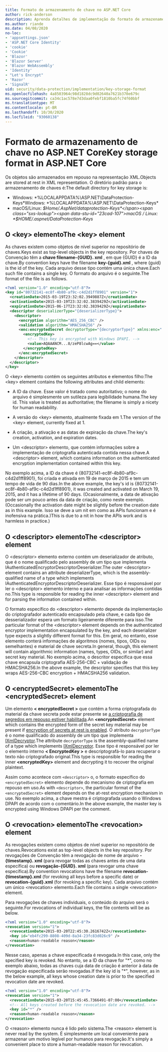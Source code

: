 ```yaml
---
title: Formato de armazenamento de chave no ASP.NET Core
author: rick-anderson
description: Aprenda detalhes de implementação do formato de armazenamento de chave de proteção de dados ASP.NET Core.
ms.author: riande
ms.date: 04/08/2020
no-loc:
- 'appsettings.json'
- 'ASP.NET Core Identity'
- 'cookie'
- 'Cookie'
- 'Blazor'
- 'Blazor Server'
- 'Blazor WebAssembly'
- 'Identity'
- "Let's Encrypt"
- 'Razor'
- 'SignalR'
uid: security/data-protection/implementation/key-storage-format
ms.openlocfilehash: 4a8503964c98d1828dc9d02640a7621b370e679c
ms.sourcegitcommit: ca34c1ac578e7d3daa0febf1810ba5fc74f60bbf
ms.translationtype: MT
ms.contentlocale: pt-BR
ms.lasthandoff: 10/30/2020
ms.locfileid: "93060138"
---
```

# <a name="key-storage-format-in-aspnet-core"></a><span data-ttu-id="23cad-103">Formato de armazenamento de chave no ASP.NET Core</span><span class="sxs-lookup"><span data-stu-id="23cad-103">Key storage format in ASP.NET Core</span></span>

<a name="data-protection-implementation-key-storage-format"></a>

<span data-ttu-id="23cad-104">Os objetos são armazenados em repouso na representação XML.</span><span class="sxs-lookup"><span data-stu-id="23cad-104">Objects are stored at rest in XML representation.</span></span> <span data-ttu-id="23cad-105">O diretório padrão para o armazenamento de chaves é:</span><span class="sxs-lookup"><span data-stu-id="23cad-105">The default directory for key storage is:</span></span>

* <span data-ttu-id="23cad-106">Windows: \*%LOCALAPPDATA%\ASP.NET\DataProtection-Keys\*</span><span class="sxs-lookup"><span data-stu-id="23cad-106">Windows: \*%LOCALAPPDATA%\ASP.NET\DataProtection-Keys\*</span></span>
* <span data-ttu-id="23cad-107">macOS/Linux: *$Home/.AspNet/dataprotection-Keys*</span><span class="sxs-lookup"><span data-stu-id="23cad-107">macOS / Linux: *$HOME/.aspnet/DataProtection-Keys*</span></span>

## <a name="the-key-element"></a><span data-ttu-id="23cad-108">O \<key> elemento</span><span class="sxs-lookup"><span data-stu-id="23cad-108">The \<key> element</span></span>

<span data-ttu-id="23cad-109">As chaves existem como objetos de nível superior no repositório de chaves.</span><span class="sxs-lookup"><span data-stu-id="23cad-109">Keys exist as top-level objects in the key repository.</span></span> <span data-ttu-id="23cad-110">Por chaves de Convenção têm a **chave filename-{GUID}. xml** , em que {GUID} é a ID da chave.</span><span class="sxs-lookup"><span data-stu-id="23cad-110">By convention keys have the filename **key-{guid}.xml** , where {guid} is the id of the key.</span></span> <span data-ttu-id="23cad-111">Cada arquivo desse tipo contém uma única chave.</span><span class="sxs-lookup"><span data-stu-id="23cad-111">Each such file contains a single key.</span></span> <span data-ttu-id="23cad-112">O formato do arquivo é o seguinte.</span><span class="sxs-lookup"><span data-stu-id="23cad-112">The format of the file is as follows.</span></span>

```xml
<?xml version="1.0" encoding="utf-8"?>
<key id="80732141-ec8f-4b80-af9c-c4d2d1ff8901" version="1">
  <creationDate>2015-03-19T23:32:02.3949887Z</creationDate>
  <activationDate>2015-03-19T23:32:02.3839429Z</activationDate>
  <expirationDate>2015-06-17T23:32:02.3839429Z</expirationDate>
  <descriptor deserializerType="{deserializerType}">
    <descriptor>
      <encryption algorithm="AES_256_CBC" />
      <validation algorithm="HMACSHA256" />
      <enc:encryptedSecret decryptorType="{decryptorType}" xmlns:enc="...">
        <encryptedKey>
          <!-- This key is encrypted with Windows DPAPI. -->
          <value>AQAAANCM...8/zeP8lcwAg==</value>
        </encryptedKey>
      </enc:encryptedSecret>
    </descriptor>
  </descriptor>
</key>
```

<span data-ttu-id="23cad-113">O \<key> elemento contém os seguintes atributos e elementos filho:</span><span class="sxs-lookup"><span data-stu-id="23cad-113">The \<key> element contains the following attributes and child elements:</span></span>

* <span data-ttu-id="23cad-114">A ID da chave. Esse valor é tratado como autoritativo; o nome do arquivo é simplesmente um sutileza para legibilidade humana.</span><span class="sxs-lookup"><span data-stu-id="23cad-114">The key id. This value is treated as authoritative; the filename is simply a nicety for human readability.</span></span>

* <span data-ttu-id="23cad-115">A versão do \<key> elemento, atualmente fixada em 1.</span><span class="sxs-lookup"><span data-stu-id="23cad-115">The version of the \<key> element, currently fixed at 1.</span></span>

* <span data-ttu-id="23cad-116">A criação, a ativação e as datas de expiração da chave.</span><span class="sxs-lookup"><span data-stu-id="23cad-116">The key's creation, activation, and expiration dates.</span></span>

* <span data-ttu-id="23cad-117">Um \<descriptor> elemento, que contém informações sobre a implementação de criptografia autenticada contida nessa chave.</span><span class="sxs-lookup"><span data-stu-id="23cad-117">A \<descriptor> element, which contains information on the authenticated encryption implementation contained within this key.</span></span>

<span data-ttu-id="23cad-118">No exemplo acima, a ID da chave é {80732141-ec8f-4b80-af9c-c4d2d1ff8901}, foi criada e ativada em 19 de março de 2015 e tem um tempo de vida de 90 dias.</span><span class="sxs-lookup"><span data-stu-id="23cad-118">In the above example, the key's id is {80732141-ec8f-4b80-af9c-c4d2d1ff8901}, it was created and activated on March 19, 2015, and it has a lifetime of 90 days.</span></span> <span data-ttu-id="23cad-119">(Ocasionalmente, a data de ativação pode ser um pouco antes da data de criação, como neste exemplo.</span><span class="sxs-lookup"><span data-stu-id="23cad-119">(Occasionally the activation date might be slightly before the creation date as in this example.</span></span> <span data-ttu-id="23cad-120">Isso se deve a um nit em como as APIs funcionam e é inofensiva na prática.)</span><span class="sxs-lookup"><span data-stu-id="23cad-120">This is due to a nit in how the APIs work and is harmless in practice.)</span></span>

## <a name="the-descriptor-element"></a><span data-ttu-id="23cad-121">O \<descriptor> elemento</span><span class="sxs-lookup"><span data-stu-id="23cad-121">The \<descriptor> element</span></span>

<span data-ttu-id="23cad-122">O \<descriptor> elemento externo contém um deserializador de atributo, que é o nome qualificado pelo assembly de um tipo que implementa IAuthenticatedEncryptorDescriptorDeserializer.</span><span class="sxs-lookup"><span data-stu-id="23cad-122">The outer \<descriptor> element contains an attribute deserializerType, which is the assembly-qualified name of a type which implements IAuthenticatedEncryptorDescriptorDeserializer.</span></span> <span data-ttu-id="23cad-123">Esse tipo é responsável por ler o \<descriptor> elemento interno e para analisar as informações contidas no.</span><span class="sxs-lookup"><span data-stu-id="23cad-123">This type is responsible for reading the inner \<descriptor> element and for parsing the information contained within.</span></span>

<span data-ttu-id="23cad-124">O formato específico do \<descriptor> elemento depende da implementação do criptografador autenticado encapsulado pela chave, e cada tipo de desserializador espera um formato ligeiramente diferente para isso.</span><span class="sxs-lookup"><span data-stu-id="23cad-124">The particular format of the \<descriptor> element depends on the authenticated encryptor implementation encapsulated by the key, and each deserializer type expects a slightly different format for this.</span></span> <span data-ttu-id="23cad-125">Em geral, no entanto, esse elemento conterá informações de algoritmos (nomes, tipos, OIDs ou semelhantes) e material de chave secreta.</span><span class="sxs-lookup"><span data-stu-id="23cad-125">In general, though, this element will contain algorithmic information (names, types, OIDs, or similar) and secret key material.</span></span> <span data-ttu-id="23cad-126">No exemplo acima, o descritor especifica que essa chave encapsula criptografia AES-256-CBC + validação de HMACSHA256.</span><span class="sxs-lookup"><span data-stu-id="23cad-126">In the above example, the descriptor specifies that this key wraps AES-256-CBC encryption + HMACSHA256 validation.</span></span>

## <a name="the-encryptedsecret-element"></a><span data-ttu-id="23cad-127">O \<encryptedSecret> elemento</span><span class="sxs-lookup"><span data-stu-id="23cad-127">The \<encryptedSecret> element</span></span>

<span data-ttu-id="23cad-128">Um elemento **&lt; encryptedSecret &gt;** que contém a forma criptografada do material da chave secreta pode estar presente se [a criptografia de segredos em repouso estiver habilitada](xref:security/data-protection/implementation/key-encryption-at-rest).</span><span class="sxs-lookup"><span data-stu-id="23cad-128">An **&lt;encryptedSecret&gt;** element which contains the encrypted form of the secret key material may be present if [encryption of secrets at rest is enabled](xref:security/data-protection/implementation/key-encryption-at-rest).</span></span> <span data-ttu-id="23cad-129">O atributo `decryptorType` é o nome qualificado do assembly de um tipo que implementa [IXmlDecryptor](/dotnet/api/microsoft.aspnetcore.dataprotection.xmlencryption.ixmldecryptor).</span><span class="sxs-lookup"><span data-stu-id="23cad-129">The attribute `decryptorType` is the assembly-qualified name of a type which implements [IXmlDecryptor](/dotnet/api/microsoft.aspnetcore.dataprotection.xmlencryption.ixmldecryptor).</span></span> <span data-ttu-id="23cad-130">Esse tipo é responsável por ler o elemento interno **&lt; EncryptedKey &gt;** e descriptografá-lo para recuperar o texto não criptografado original.</span><span class="sxs-lookup"><span data-stu-id="23cad-130">This type is responsible for reading the inner **&lt;encryptedKey&gt;** element and decrypting it to recover the original plaintext.</span></span>

<span data-ttu-id="23cad-131">Assim como acontece com `<descriptor>` o, o formato específico do `<encryptedSecret>` elemento depende do mecanismo de criptografia em repouso em uso.</span><span class="sxs-lookup"><span data-stu-id="23cad-131">As with `<descriptor>`, the particular format of the `<encryptedSecret>` element depends on the at-rest encryption mechanism in use.</span></span> <span data-ttu-id="23cad-132">No exemplo acima, a chave mestra é criptografada usando o Windows DPAPI de acordo com o comentário.</span><span class="sxs-lookup"><span data-stu-id="23cad-132">In the above example, the master key is encrypted using Windows DPAPI per the comment.</span></span>

## <a name="the-revocation-element"></a><span data-ttu-id="23cad-133">O \<revocation> elemento</span><span class="sxs-lookup"><span data-stu-id="23cad-133">The \<revocation> element</span></span>

<span data-ttu-id="23cad-134">As revogações existem como objetos de nível superior no repositório de chaves.</span><span class="sxs-lookup"><span data-stu-id="23cad-134">Revocations exist as top-level objects in the key repository.</span></span> <span data-ttu-id="23cad-135">Por revogações de Convenção têm a revogação de nome de arquivo **-{timestamp}. xml** (para revogar todas as chaves antes de uma data específica) ou **revogação-{GUID}. xml** (para revogar uma chave específica).</span><span class="sxs-lookup"><span data-stu-id="23cad-135">By convention revocations have the filename **revocation-{timestamp}.xml** (for revoking all keys before a specific date) or **revocation-{guid}.xml** (for revoking a specific key).</span></span> <span data-ttu-id="23cad-136">Cada arquivo contém um único \<revocation> elemento.</span><span class="sxs-lookup"><span data-stu-id="23cad-136">Each file contains a single \<revocation> element.</span></span>

<span data-ttu-id="23cad-137">Para revogações de chaves individuais, o conteúdo do arquivo será o seguinte.</span><span class="sxs-lookup"><span data-stu-id="23cad-137">For revocations of individual keys, the file contents will be as below.</span></span>

```xml
<?xml version="1.0" encoding="utf-8"?>
<revocation version="1">
  <revocationDate>2015-03-20T22:45:30.2616742Z</revocationDate>
  <key id="eb4fc299-8808-409d-8a34-23fc83d026c9" />
  <reason>human-readable reason</reason>
</revocation>
```

<span data-ttu-id="23cad-138">Nesse caso, apenas a chave especificada é revogada.</span><span class="sxs-lookup"><span data-stu-id="23cad-138">In this case, only the specified key is revoked.</span></span> <span data-ttu-id="23cad-139">No entanto, se a ID da chave for "\*", como no exemplo abaixo, todas as chaves cuja data de criação é anterior à data de revogação especificada serão revogadas.</span><span class="sxs-lookup"><span data-stu-id="23cad-139">If the key id is "\*", however, as in the below example, all keys whose creation date is prior to the specified revocation date are revoked.</span></span>

```xml
<?xml version="1.0" encoding="utf-8"?>
<revocation version="1">
  <revocationDate>2015-03-20T15:45:45.7366491-07:00</revocationDate>
  <!-- All keys created before the revocation date are revoked. -->
  <key id="*" />
  <reason>human-readable reason</reason>
</revocation>
```

<span data-ttu-id="23cad-140">O \<reason> elemento nunca é lido pelo sistema.</span><span class="sxs-lookup"><span data-stu-id="23cad-140">The \<reason> element is never read by the system.</span></span> <span data-ttu-id="23cad-141">É simplesmente um local conveniente para armazenar um motivo legível por humanos para revogação.</span><span class="sxs-lookup"><span data-stu-id="23cad-141">It's simply a convenient place to store a human-readable reason for revocation.</span></span>
